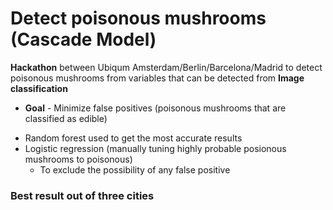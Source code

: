 # Detect poisonous mushrooms (Cascade Model)

**Hackathon** between Ubiqum Amsterdam/Berlin/Barcelona/Madrid to detect poisonous mushrooms from variables that can be detected from **Image classification** 

- **Goal** - Minimize false positives (poisonous mushrooms that are classified as edible)
* Random forest used to get the most accurate results
* Logistic regression (manually tuning highly probable posionous mushrooms to poisonous) 
  - To exclude the possibility of any false positive

### Best result out of three cities
